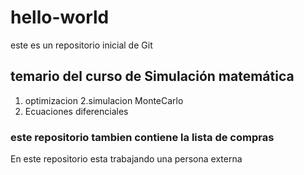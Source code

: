 # hello-world
este es un repositorio inicial de Git

## temario del curso de Simulación matemática

1. optimizacion
2.simulacion MonteCarlo
3. Ecuaciones diferenciales

### este repositorio tambien contiene la lista de compras

En este repositorio esta trabajando una persona externa
